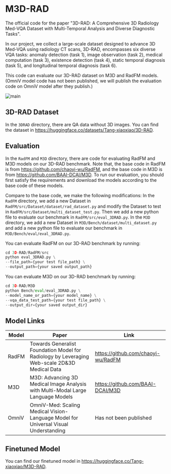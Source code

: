 # M3D-RAD
The official code for the paper "3D-RAD: A Comprehensive 3D Radiology Med-VQA Dataset with Multi-Temporal Analysis and Diverse Diagnostic Tasks".

In our project, we collect a large-scale dataset designed to advance 3D Med-VQA using radiology CT scans, 3D-RAD, encompasses six diverse VQA tasks: anomaly detection (task 1), image observation (task 2), medical computation (task 3), existence detection (task 4), static temporal diagnosis (task 5), and longitudinal temporal diagnosis (task 6). 

This code can evaluate our 3D-RAD dataset on M3D and RadFM models. (OmniV model code has not been published, we will publish the evaluation code on OmniV model after they publish.)

![main](https://github.com/Tang-xiaoxiao/M3D-RAD/blob/main/Figures/main.png)

## 3D-RAD Dataset
In the `3DRAD` directory, there are QA data without 3D images.
You can find the dataset in https://huggingface.co/datasets/Tang-xiaoxiao/3D-RAD.

## Evaluation
In the `RadFM` and `M3D` directory, there are code for evaluating RadFM and M3D models on our 3D-RAD benchmark. Note that, the base code in RadFM is  from https://github.com/chaoyi-wu/RadFM, and the base code in M3D is from https://github.com/BAAI-DCAI/M3D. To run our evaluation, you should first satisfy the requirements and download the models according to the base code of these models.

Compare to the base code, we make the following modifications: In the `RadFM` directory, we add a new Dataset in `RadFM/src/Dataset/dataset/rad_dataset.py` and modify the Dataset to test in `RadFM/src/Dataset/multi_dataset_test.py`. Then we add a new python file to evaluate our benchmark in `RadFM/src/eval_3DRAD.py`. In the `M3D` directory, we add a new Dataset in `M3D/Bench/dataset/multi_dataset.py` and add a new python file to evaluate our benchmark in `M3D/Bench/eval/eval_3DRAD.py`.

You can evaluate RadFM on our 3D-RAD benchmark by running:

```python
cd 3D-RAD/RadFM/src
python eval_3DRAD.py \
--file_path={your test file_path} \
--output_path={your saved output_path}
```

You can evaluate M3D on our 3D-RAD benchmark by running:

```python
cd 3D-RAD/M3D
python Bench/eval/eval_3DRAD.py \
--model_name_or_path={your model_name} \
--vqa_data_test_path={your test file_path} \
--output_dir={your saved output_dir}
```

## Model Links

| Model | Paper                                                        | Link                               |
| ----- | ------------------------------------------------------------ | ---------------------------------- |
| RadFM | Towards Generalist Foundation Model for Radiology by Leveraging Web-scale 2D&3D Medical Data | https://github.com/chaoyi-wu/RadFM |
| M3D   | M3D: Advancing 3D Medical Image Analysis with Multi-Modal Large Language Models | https://github.com/BAAI-DCAI/M3D   |
| OmniV | OmniV-Med: Scaling Medical Vision-Language Model for Universal Visual Understanding | Has not been published             |

## Finetuned Model
You can find our finetuned model in https://huggingface.co/Tang-xiaoxiao/M3D-RAD.
